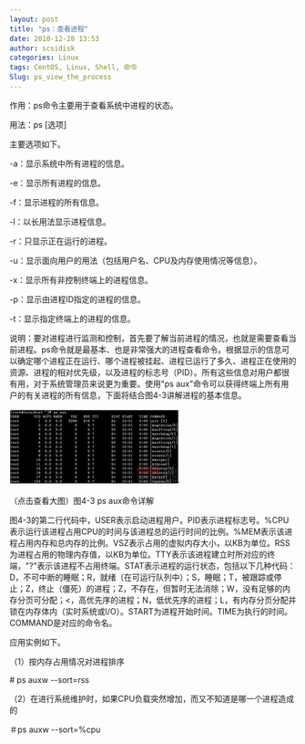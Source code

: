 ```yaml
---
layout: post
title: "ps：查看进程"
date: 2010-12-28 13:53
author: scsidisk
categories: Linux
tags: CentOS, Linux, Shell, 命令
Slug: ps_view_the_process
---
```


作用：ps命令主要用于查看系统中进程的状态。

用法：ps [选项]

主要选项如下。

-a：显示系统中所有进程的信息。

-e：显示所有进程的信息。

-f：显示进程的所有信息。

-l：以长用法显示进程信息。

-r：只显示正在运行的进程。

-u：显示面向用户的用法（包括用户名、CPU及内存使用情况等信息）。

-x：显示所有非控制终端上的进程信息。

-p：显示由进程ID指定的进程的信息。

-t：显示指定终端上的进程的信息。

说明：要对进程进行监测和控制，首先要了解当前进程的情况，也就是需要查看当前进程。ps命令就是最基本、也是非常强大的进程查看命令。根据显示的信息可以确定哪个进程正在运行、哪个进程被挂起、进程已运行了多久、进程正在使用的资源、进程的相对优先级，以及进程的标志号（PID）。所有这些信息对用户都很有用，对于系统管理员来说更为重要。使用"ps
aux"命令可以获得终端上所有用户的有关进程的所有信息，下面将结合图4-3讲解进程的基本信息。

![103747619](/images/2010/12/103747619-300x134.jpg)

（点击查看大图）图4-3 ps aux命令详解

图4-3的第二行代码中，USER表示启动进程用户。PID表示进程标志号。%CPU表示运行该进程占用CPU的时间与该进程总的运行时间的比例。%MEM表示该进程占用内存和总内存的比例。VSZ表示占用的虚拟内存大小，以KB为单位。RSS为进程占用的物理内存值，以KB为单位。TTY表示该进程建立时所对应的终端，"?"表示该进程不占用终端。STAT表示进程的运行状态，包括以下几种代码：D，不可中断的睡眠；R，就绪（在可运行队列中）；S，睡眠；T，被跟踪或停止；Z，终止（僵死）的进程；Z，不存在，但暂时无法消除；W，没有足够的内存分页可分配；\<，高优先序的进程；N，低优先序的进程；L，有内存分页分配并锁在内存体内（实时系统或I/O）。START为进程开始时间。TIME为执行的时间。COMMAND是对应的命令名。

应用实例如下。

（1）按内存占用情况对进程排序

\# ps auxw --sort=rss

（2）在进行系统维护时，如果CPU负载突然增加，而又不知道是哪一个进程造成的

＃ps auxw --sort=%cpu

<div class="posttagsblock">
</div>

